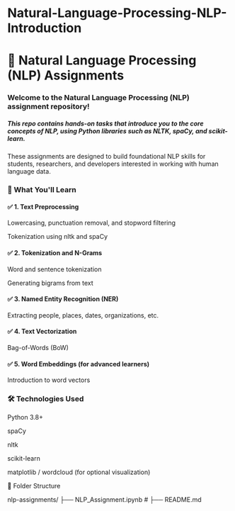 # Natural-Language-Processing-NLP-Introduction
# 🧠 Natural Language Processing (NLP) Assignments
### Welcome to the Natural Language Processing (NLP) assignment repository!
##### This repo contains hands-on tasks that introduce you to the core concepts of NLP, using Python libraries such as NLTK, spaCy, and scikit-learn.

These assignments are designed to build foundational NLP skills for students, researchers, and developers interested in working with human language data.

### 📘 What You'll Learn
#### ✅ 1. Text Preprocessing
Lowercasing, punctuation removal, and stopword filtering

Tokenization using nltk and spaCy

#### ✅ 2. Tokenization and N-Grams
Word and sentence tokenization

Generating bigrams from text

#### ✅ 3. Named Entity Recognition (NER)
Extracting people, places, dates, organizations, etc.

#### ✅ 4. Text Vectorization
Bag-of-Words (BoW)


#### ✅ 5. Word Embeddings (for advanced learners)
Introduction to word vectors


### 🛠️ Technologies Used
Python 3.8+

spaCy

nltk

scikit-learn

matplotlib / wordcloud (for optional visualization)

📁 Folder Structure

nlp-assignments/
├── NLP_Assignment.ipynb  # 
├── README.md
